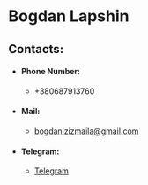# Bogdan Lapshin


## Contacts:
 - #### Phone Number:
    - +380687913760
 - #### Mail:
    - <bogdanizizmaila@gmail.com>
 - #### Telegram:
    - [Telegram](https://t.me/benzbogd)

